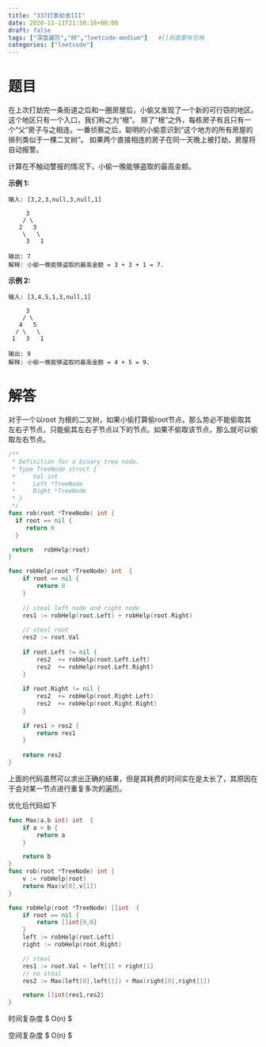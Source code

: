 ```yaml
---
title: "337打家劫舍III"
date: 2020-11-11T21:50:18+08:00
draft: false
tags: ["深度遍历","树","leetcode-medium"]   #[]前面要有空格
categories: ["leetcode"]
---
```


# 题目

在上次打劫完一条街道之后和一圈房屋后，小偷又发现了一个新的可行窃的地区。这个地区只有一个入口，我们称之为“根”。 除了“根”之外，每栋房子有且只有一个“父“房子与之相连。一番侦察之后，聪明的小偷意识到“这个地方的所有房屋的排列类似于一棵二叉树”。 如果两个直接相连的房子在同一天晚上被打劫，房屋将自动报警。

计算在不触动警报的情况下，小偷一晚能够盗取的最高金额。

**示例 1:**

```
输入: [3,2,3,null,3,null,1]

     3
    / \
   2   3
    \   \ 
     3   1

输出: 7 
解释: 小偷一晚能够盗取的最高金额 = 3 + 3 + 1 = 7.
```

**示例 2:**

```
输入: [3,4,5,1,3,null,1]

     3
    / \
   4   5
  / \   \ 
 1   3   1

输出: 9
解释: 小偷一晚能够盗取的最高金额 = 4 + 5 = 9.
```



# 解答

对于一个以root 为根的二叉树，如果小偷打算偷root节点，那么势必不能偷取其左右子节点，只能偷其左右子节点以下的节点。如果不偷取该节点，那么就可以偷取左右节点。

```go
/**
 * Definition for a binary tree node.
 * type TreeNode struct {
 *     Val int
 *     Left *TreeNode
 *     Right *TreeNode
 * }
 */
func rob(root *TreeNode) int {
  if root == nil {
     return 0
  }

 return   robHelp(root)
}

func robHelp(root *TreeNode) int  {
    if root == nil {
        return 0 
    }
    
    // steal left node and right node
    res1 := robHelp(root.Left) + robHelp(root.Right)
    
    // steal root 
    res2 := root.Val 
        
    if root.Left != nil {
        res2  += robHelp(root.Left.Left)
        res2  += robHelp(root.Left.Right)
    }
    
    if root.Right != nil {
        res2  += robHelp(root.Right.Left)
        res2  += robHelp(root.Right.Right) 
    }
    
    if res1 > res2 {
        return res1 
    }
    
    return res2
}

```

上面的代码虽然可以求出正确的结果，但是其耗费的时间实在是太长了，其原因在于会对某一节点进行重复多次的遍历。

优化后代码如下

```go
func Max(a,b int) int  {
	if a > b {
		return a
	}

	return b
}
func rob(root *TreeNode) int {
	v := robHelp(root)
	return Max(v[0],v[1])
}

func robHelp(root *TreeNode) []int  {
	if root == nil {
		return []int{0,0}
	}
	left := robHelp(root.Left)
	right := robHelp(root.Right)

	// steal
	res1 := root.Val + left[1] + right[1]
	// no steal
	res2 := Max(left[0],left[1]) + Max(right[0],right[1])

	return []int{res1,res2}
}
```

时间复杂度 $ O(n) $

空间复杂度 $ O(n) $

